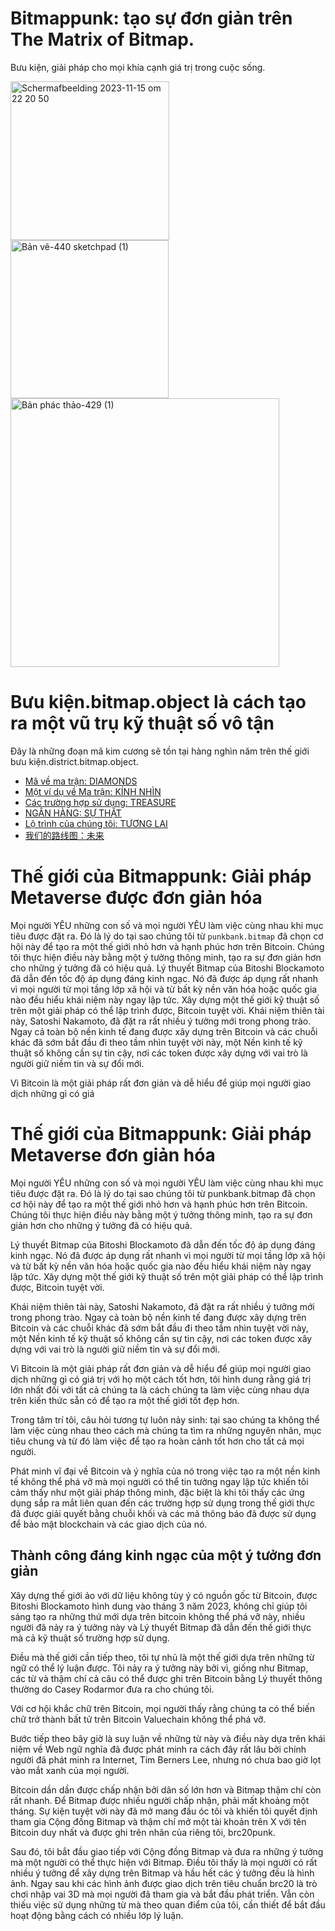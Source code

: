 # Bitmappunk: tạo sự đơn giản trên The Matrix of Bitmap.
Bưu kiện, giải pháp cho mọi khía cạnh giá trị trong cuộc sống.

<img width="254" alt="Schermafbeelding 2023-11-15 om 22 20 50" src="https://github.com/wiard/Umeko/assets/900114/e5f349e0-5a30-4736-80e4-26db7fc6d4b0" >
<img width="253" alt="Bản vẽ-440 sketchpad (1)" src="https://github.com/wiard/punkbank/assets/900114/d5507144-0bcc-4324-9cc4-b0f9df7341bc">
<img width="430" alt="Bản phác thảo-429 (1)" src="https://github.com/wiard/Umeko/assets/900114/a7ebaff7-2125-48a5-974a-cf9da115e8da">

# Bưu kiện.bitmap.object là cách tạo ra một vũ trụ kỹ thuật số vô tận
Đây là những đoạn mã kim cương sẽ tồn tại hàng nghìn năm trên thế giới bưu kiện.district.bitmap.object.
- [Mã về ma trận: DIAMONDS](/docs/codebase.md)
- [Một ví dụ về Ma trận: KÍNH NHÌN](/docs/story.md)
- [Các trường hợp sử dụng: TREASURE](/docs/usecases.md)
- [NGÂN HÀNG: SỰ THẬT](/docs/bank.md)
- [Lộ trình của chúng tôi: TƯƠNG LAI](/docs/roadmap.md)
- [我们的路线图：未来](/docs/roadmapChina.md)

# Thế giới của Bitmappunk: Giải pháp Metaverse được đơn giản hóa

Mọi người YÊU những con số và mọi người YÊU làm việc cùng nhau khi mục tiêu được đặt ra. Đó là lý do tại sao chúng tôi từ `punkbank.bitmap` đã chọn cơ hội này để tạo ra một thế giới nhỏ hơn và hạnh phúc hơn trên Bitcoin. Chúng tôi thực hiện điều này bằng một ý tưởng thông minh, tạo ra sự đơn giản hơn cho những ý tưởng đã có hiệu quả. Lý thuyết Bitmap của Bitoshi Blockamoto đã dẫn đến tốc độ áp dụng đáng kinh ngạc. Nó đã được áp dụng rất nhanh vì mọi người từ mọi tầng lớp xã hội và từ bất kỳ nền văn hóa hoặc quốc gia nào đều hiểu khái niệm này ngay lập tức. Xây dựng một thế giới kỹ thuật số trên một giải pháp có thể lập trình được, Bitcoin tuyệt vời. Khái niệm thiên tài này, Satoshi Nakamoto, đã đặt ra rất nhiều ý tưởng mới trong phong trào. Ngay cả toàn bộ nền kinh tế đang được xây dựng trên Bitcoin và các chuỗi khác đã sớm bắt đầu đi theo tầm nhìn tuyệt vời này, một Nền kinh tế kỹ thuật số không cần sự tin cậy, nơi các token được xây dựng với vai trò là người giữ niềm tin và sự đổi mới.

Vì Bitcoin là một giải pháp rất đơn giản và dễ hiểu để giúp mọi người giao dịch những gì có giá

# Thế giới của Bitmappunk: Giải pháp Metaverse đơn giản hóa

Mọi người YÊU những con số và mọi người YÊU làm việc cùng nhau khi mục tiêu được đặt ra. Đó là lý do tại sao chúng tôi từ punkbank.bitmap đã chọn cơ hội này để tạo ra một thế giới nhỏ hơn và hạnh phúc hơn trên Bitcoin. Chúng tôi thực hiện điều này bằng một ý tưởng thông minh, tạo ra sự đơn giản hơn cho những ý tưởng đã có hiệu quả.

Lý thuyết Bitmap của Bitoshi Blockamoto đã dẫn đến tốc độ áp dụng đáng kinh ngạc. Nó đã được áp dụng rất nhanh vì mọi người từ mọi tầng lớp xã hội và từ bất kỳ nền văn hóa hoặc quốc gia nào đều hiểu khái niệm này ngay lập tức. Xây dựng một thế giới kỹ thuật số trên một giải pháp có thể lập trình được, Bitcoin tuyệt vời.

Khái niệm thiên tài này, Satoshi Nakamoto, đã đặt ra rất nhiều ý tưởng mới trong phong trào. Ngay cả toàn bộ nền kinh tế đang được xây dựng trên Bitcoin và các chuỗi khác đã sớm bắt đầu đi theo tầm nhìn tuyệt vời này, một Nền kinh tế kỹ thuật số không cần sự tin cậy, nơi các token được xây dựng với vai trò là người giữ niềm tin và sự đổi mới.

Vì Bitcoin là một giải pháp rất đơn giản và dễ hiểu để giúp mọi người giao dịch những gì có giá trị với họ một cách tốt hơn, tôi hình dung rằng giá trị lớn nhất đối với tất cả chúng ta là cách chúng ta làm việc cùng nhau dựa trên kiến thức sẵn có để tạo ra một thế giới tốt đẹp hơn.

Trong tâm trí tôi, câu hỏi tương tự luôn nảy sinh: tại sao chúng ta không thể làm việc cùng nhau theo cách mà chúng ta tìm ra những nguyên nhân, mục tiêu chung và từ đó làm việc để tạo ra hoàn cảnh tốt hơn cho tất cả mọi người.

Phát minh vĩ đại về Bitcoin và ý nghĩa của nó trong việc tạo ra một nền kinh tế không thể phá vỡ mà mọi người có thể tin tưởng ngay lập tức khiến tôi cảm thấy như một giải pháp thông minh, đặc biệt là khi tôi thấy các ứng dụng sắp ra mắt liên quan đến các trường hợp sử dụng trong thế giới thực đã được giải quyết bằng chuỗi khối và các mã thông báo đã được sử dụng để bảo mật blockchain và các giao dịch của nó.

## Thành công đáng kinh ngạc của một ý tưởng đơn giản

Xây dựng thế giới ảo với dữ liệu không tùy ý có nguồn gốc từ Bitcoin, được Bitoshi Blockamoto hình dung vào tháng 3 năm 2023, không chỉ giúp tôi sáng tạo ra những thứ mới dựa trên bitcoin không thể phá vỡ này, nhiều người đã nảy ra ý tưởng này và Lý thuyết Bitmap đã dẫn đến thế giới thực mà cả kỹ thuật số trường hợp sử dụng.

Điều mà thế giới cần tiếp theo, tôi tự nhủ là một thế giới dựa trên những từ ngữ có thể lý luận được. Tôi nảy ra ý tưởng này bởi vì, giống như Bitmap, các từ và thậm chí cả câu có thể được ghi trên Bitcoin bằng Lý thuyết thông thường do Casey Rodarmor đưa ra cho chúng tôi.

Với cơ hội khắc chữ trên Bitcoin, mọi người thấy rằng chúng ta có thể biến chữ trở thành bất tử trên Bitcoin Valuechain không thể phá vỡ.

Bước tiếp theo bây giờ là suy luận về những từ này và điều này dựa trên khái niệm về Web ngữ nghĩa đã được phát minh ra cách đây rất lâu bởi chính người đã phát minh ra Internet, Tim Berners Lee, nhưng nó chưa bao giờ lọt vào mắt xanh của mọi người.

Bitcoin dần dần được chấp nhận bởi dân số lớn hơn và Bitmap thậm chí còn rất nhanh. Để Bitmap được nhiều người chấp nhận, phải mất khoảng một tháng. Sự kiện tuyệt vời này đã mở mang đầu óc tôi và khiến tôi quyết định tham gia Cộng đồng Bitmap và thậm chí mở một tài khoản trên X với tên Bitcoin duy nhất và được ghi trên nhãn của riêng tôi, brc20punk.

Sau đó, tôi bắt đầu giao tiếp với Cộng đồng Bitmap và đưa ra những ý tưởng mà một người có thể thực hiện với Bitmap. Điều tôi thấy là mọi người có rất nhiều ý tưởng để xây dựng trên Bitmap và hầu hết các ý tưởng đều là hình ảnh. Ngay sau khi các hình ảnh được giao dịch trên tiêu chuẩn brc20 là trò chơi nhập vai 3D mà mọi người đã tham gia và bắt đầu phát triển. Vẫn còn thiếu việc sử dụng những từ mà theo quan điểm của tôi, cần thiết để bắt đầu hoạt động bằng cách có nhiều lớp lý luận.

